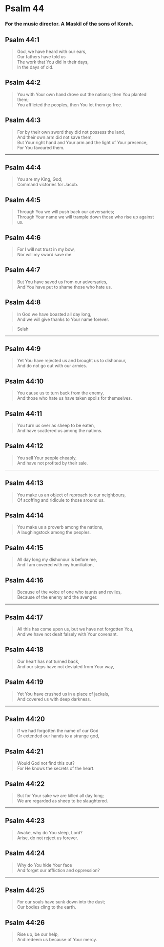 # Psalm 44

### For the music director. A Maskil of the sons of Korah.

## Psalm 44:1

> God, we have heard with our ears,  
> Our fathers have told us  
> The work that You did in their days,  
> In the days of old.

## Psalm 44:2

> You with Your own hand drove out the nations; then You planted them;  
> You afflicted the peoples, then You let them go free.

## Psalm 44:3

> For by their own sword they did not possess the land,  
> And their own arm did not save them,  
> But Your right hand and Your arm and the light of Your presence,  
> For You favoured them.

---

## Psalm 44:4

> You are my King, God;  
> Command victories for Jacob.

## Psalm 44:5

> Through You we will push back our adversaries;  
> Through Your name we will trample down those who rise up against us.

## Psalm 44:6

> For I will not trust in my bow,  
> Nor will my sword save me.

## Psalm 44:7

> But You have saved us from our adversaries,  
> And You have put to shame those who hate us.

## Psalm 44:8

> In God we have boasted all day long,  
> And we will give thanks to Your name forever.

> Selah

---

## Psalm 44:9

> Yet You have rejected us and brought us to dishonour,  
> And do not go out with our armies.

## Psalm 44:10

> You cause us to turn back from the enemy,  
> And those who hate us have taken spoils for themselves.

## Psalm 44:11

> You turn us over as sheep to be eaten,  
> And have scattered us among the nations.

## Psalm 44:12

> You sell Your people cheaply,  
> And have not profited by their sale.

---

## Psalm 44:13

> You make us an object of reproach to our neighbours,  
> Of scoffing and ridicule to those around us.

## Psalm 44:14

> You make us a proverb among the nations,  
> A laughingstock among the peoples.

## Psalm 44:15

> All day long my dishonour is before me,  
> And I am covered with my humiliation,

## Psalm 44:16

> Because of the voice of one who taunts and reviles,  
> Because of the enemy and the avenger.

---

## Psalm 44:17

> All this has come upon us, but we have not forgotten You,  
> And we have not dealt falsely with Your covenant.

## Psalm 44:18

> Our heart has not turned back,  
> And our steps have not deviated from Your way,

## Psalm 44:19

> Yet You have crushed us in a place of jackals,  
> And covered us with deep darkness.

---

## Psalm 44:20

> If we had forgotten the name of our God  
> Or extended our hands to a strange god,

## Psalm 44:21

> Would God not find this out?  
> For He knows the secrets of the heart.

## Psalm 44:22

> But for Your sake we are killed all day long;  
> We are regarded as sheep to be slaughtered.

---

## Psalm 44:23

> Awake, why do You sleep, Lord?  
> Arise, do not reject us forever.

## Psalm 44:24

> Why do You hide Your face  
> And forget our affliction and oppression?

---

## Psalm 44:25

> For our souls have sunk down into the dust;  
> Our bodies cling to the earth.

## Psalm 44:26

> Rise up, be our help,  
> And redeem us because of Your mercy.
